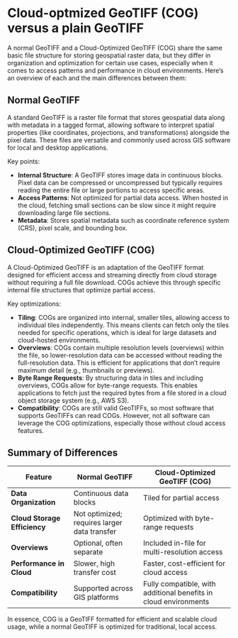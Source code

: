 # Cloud-optmized GeoTIFF (COG) versus a plain GeoTIFF

A normal GeoTIFF and a Cloud-Optimized GeoTIFF (COG) share the same basic file structure for storing geospatial raster data, but they differ in organization and optimization for certain use cases, especially when it comes to access patterns and performance in cloud environments. Here’s an overview of each and the main differences between them:

## Normal GeoTIFF

A standard GeoTIFF is a raster file format that stores geospatial data along with metadata in a tagged format, allowing software to interpret spatial properties (like coordinates, projections, and transformations) alongside the pixel data. These files are versatile and commonly used across GIS software for local and desktop applications.

Key points:
- **Internal Structure**: A GeoTIFF stores image data in continuous blocks. Pixel data can be compressed or uncompressed but typically requires reading the entire file or large portions to access specific areas.
- **Access Patterns**: Not optimized for partial data access. When hosted in the cloud, fetching small sections can be slow since it might require downloading large file sections.
- **Metadata**: Stores spatial metadata such as coordinate reference system (CRS), pixel scale, and bounding box.

## Cloud-Optimized GeoTIFF (COG)

A Cloud-Optimized GeoTIFF is an adaptation of the GeoTIFF format designed for efficient access and streaming directly from cloud storage without requiring a full file download. COGs achieve this through specific internal file structures that optimize partial access.

Key optimizations:
- **Tiling**: COGs are organized into internal, smaller tiles, allowing access to individual tiles independently. This means clients can fetch only the tiles needed for specific operations, which is ideal for large datasets and cloud-hosted environments.
- **Overviews**: COGs contain multiple resolution levels (overviews) within the file, so lower-resolution data can be accessed without reading the full-resolution data. This is efficient for applications that don’t require maximum detail (e.g., thumbnails or previews).
- **Byte Range Requests**: By structuring data in tiles and including overviews, COGs allow for byte-range requests. This enables applications to fetch just the required bytes from a file stored in a cloud object storage system (e.g., AWS S3).
- **Compatibility**: COGs are still valid GeoTIFFs, so most software that supports GeoTIFFs can read COGs. However, not all software can leverage the COG optimizations, especially those without cloud access features.

## Summary of Differences

| Feature                   | Normal GeoTIFF                         | Cloud-Optimized GeoTIFF (COG)          |
|---------------------------|----------------------------------------|----------------------------------------|
| **Data Organization**     | Continuous data blocks                | Tiled for partial access               |
| **Cloud Storage Efficiency** | Not optimized; requires larger data transfer | Optimized with byte-range requests      |
| **Overviews**             | Optional, often separate              | Included in-file for multi-resolution access |
| **Performance in Cloud**  | Slower, high transfer cost            | Faster, cost-efficient for cloud access|
| **Compatibility**         | Supported across GIS platforms        | Fully compatible, with additional benefits in cloud environments |

In essence, COG is a GeoTIFF formatted for efficient and scalable cloud usage, while a normal GeoTIFF is optimized for traditional, local access.
